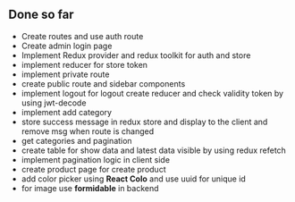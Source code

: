 ## Done so far

- Create routes and use auth route
- Create admin login page
- Implement Redux provider and redux toolkit for auth and store
- implement reducer for store token
- implement private route
- create public route and sidebar components
- implement logout for logout create reducer and check validity token by using jwt-decode
- implement add category
- store success message in redux store and display to the client and remove msg when route is changed
- get categories and pagination
- create table for show data and latest data visible by using redux refetch
- implement pagination logic in client side
- create product page for create product
- add color picker using **React Colo** and use uuid for unique id
- for image use **formidable** in backend
